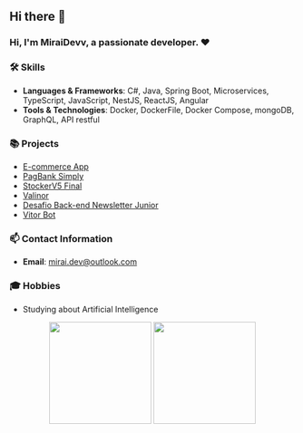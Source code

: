 ## Hi there 👋

### Hi, I'm MiraiDevv, a passionate developer. ❤

### 🛠 Skills
- **Languages & Frameworks**: C#, Java, Spring Boot, Microservices, TypeScript, JavaScript, NestJS, ReactJS, Angular
- **Tools & Technologies**: Docker, DockerFile, Docker Compose, mongoDB, GraphQL, API restful

### 📚 Projects
- [E-commerce App](https://github.com/MiraiDevv/e-commerce-app)
- [PagBank Simply](https://github.com/MiraiDevv/pagbank-simply)
- [StockerV5 Final](https://github.com/MiraiDevv/StockerV5_Final)
- [Valinor](https://github.com/MiraiDevv/valinor)
- [Desafio Back-end Newsletter Junior](https://github.com/MiraiDevv/desafio-back-end-newsletter-junior)
- [Vitor Bot](https://github.com/MiraiDevv/Vitor-Bot)

### 📫 Contact Information
- **Email**: mirai.dev@outlook.com


### 🎓 Hobbies
- Studying about Artificial Intelligence

<div align="center">
  <img height="180em" src="https://github-readme-stats.vercel.app/api/top-langs/?username=MiraiDevv&layout=compact&theme=radical"/>
  <img height="180em" src="https://github-readme-stats.vercel.app/api?username=MiraiDevv&show_icons=true&theme=radical"/>
</div>
